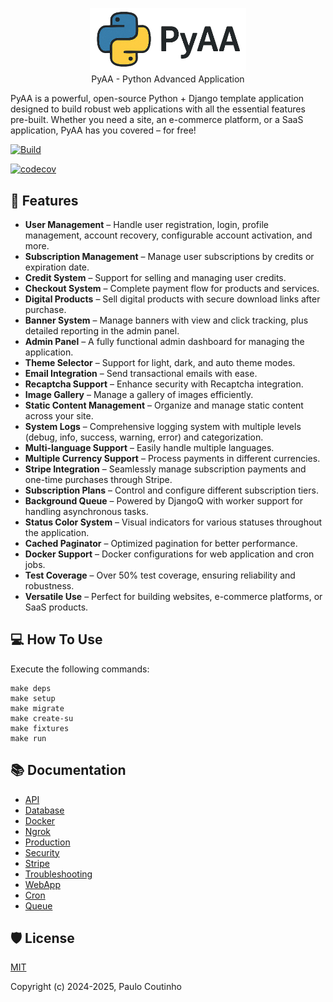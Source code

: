 <p align="center">
    <a href="https://github.com/paulocoutinhox/pyaa" target="_blank" rel="noopener noreferrer">
        <img width="250" src="extras/images/logo.png" alt="PyAA Logo">
    </a>
    <br>
    PyAA - Python Advanced Application
    <br>
</p>

PyAA is a powerful, open-source Python + Django template application designed to build robust web applications with all the essential features pre-built. Whether you need a site, an e-commerce platform, or a SaaS application, PyAA has you covered – for free!

[![Build](https://github.com/paulocoutinhox/pyaa/actions/workflows/build.yml/badge.svg)](https://github.com/paulocoutinhox/pyaa/actions/workflows/build.yml)

[![codecov](https://codecov.io/gh/paulocoutinhox/pyaa/graph/badge.svg?token=KQ1H9SVD4Y)](https://codecov.io/gh/paulocoutinhox/pyaa)

## 🚀 Features

- **User Management** – Handle user registration, login, profile management, account recovery, configurable account activation, and more.
- **Subscription Management** – Manage user subscriptions by credits or expiration date.
- **Credit System** – Support for selling and managing user credits.
- **Checkout System** – Complete payment flow for products and services.
- **Digital Products** – Sell digital products with secure download links after purchase.
- **Banner System** – Manage banners with view and click tracking, plus detailed reporting in the admin panel.
- **Admin Panel** – A fully functional admin dashboard for managing the application.
- **Theme Selector** – Support for light, dark, and auto theme modes.
- **Email Integration** – Send transactional emails with ease.
- **Recaptcha Support** – Enhance security with Recaptcha integration.
- **Image Gallery** – Manage a gallery of images efficiently.
- **Static Content Management** – Organize and manage static content across your site.
- **System Logs** – Comprehensive logging system with multiple levels (debug, info, success, warning, error) and categorization.
- **Multi-language Support** – Easily handle multiple languages.
- **Multiple Currency Support** – Process payments in different currencies.
- **Stripe Integration** – Seamlessly manage subscription payments and one-time purchases through Stripe.
- **Subscription Plans** – Control and configure different subscription tiers.
- **Background Queue** – Powered by DjangoQ with worker support for handling asynchronous tasks.
- **Status Color System** – Visual indicators for various statuses throughout the application.
- **Cached Paginator** – Optimized pagination for better performance.
- **Docker Support** – Docker configurations for web application and cron jobs.
- **Test Coverage** – Over 50% test coverage, ensuring reliability and robustness.
- **Versatile Use** – Perfect for building websites, e-commerce platforms, or SaaS products.

## 💻 How To Use

Execute the following commands:

```
make deps
make setup
make migrate
make create-su
make fixtures
make run
```

## 📚 Documentation

- [API](docs/api.md)
- [Database](docs/database.md)
- [Docker](docs/docker.md)
- [Ngrok](docs/ngrok.md)
- [Production](docs/production.md)
- [Security](docs/security.md)
- [Stripe](docs/stripe.md)
- [Troubleshooting](docs/troubleshooting.md)
- [WebApp](docs/webapp.md)
- [Cron](docs/cron.md)
- [Queue](docs/queue.md)

## 🛡️ License

[MIT](http://opensource.org/licenses/MIT)

Copyright (c) 2024-2025, Paulo Coutinho
